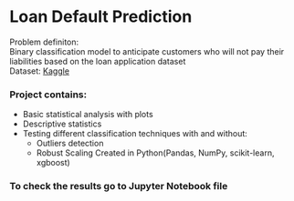 # Loan Default Prediction
Problem definiton:  
Binary classification model to anticipate customers who will not pay their liabilities based on the loan application dataset  
Dataset: [Kaggle](https://www.kaggle.com/datasets/hemanthsai7/loandefault/)  

### Project contains:
- Basic statistical analysis with plots
- Descriptive statistics
- Testing different classification techniques with and without:
    - Outliers detection
    - Robust Scaling
Created in Python(Pandas, NumPy, scikit-learn, xgboost)  
### To check the results go to Jupyter Notebook file